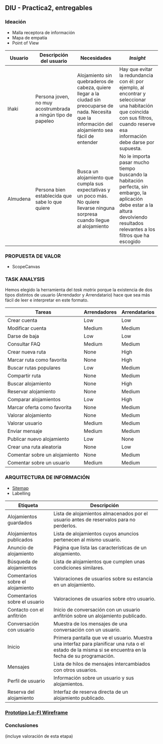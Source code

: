 ## DIU - Practica2, entregables

### Ideación
* Malla receptora de información
* Mapa de empatía
* Point of View

| Usuario  | Descripción del usuario                                      | Necesidades                                                  | *Insight*                                                    |
| -------- | ------------------------------------------------------------ | ------------------------------------------------------------ | ------------------------------------------------------------ |
| Iñaki    | Persona joven, no muy acostrumbrada a ningún tipo de papeleo | Alojamiento sin quebraderos de cabeza, quiere llegar a la ciudad sin preocuparse de nada. Necesita que la información del alojamiento sea fácil de entender | Hay que evitar la redundancia con él: por ejemplo, al encontrar y seleccionar una habitación que coincida con sus filtros, cuando reserve esa información debe darse por supuesta. |
| Almudena | Persona bien establecida que sabe lo que quiere              | Busca un alojamiento que cumpla sus expectativas y un poco más. No quiere llevarse ninguna sorpresa cuando llegue al alojamiento | No le importa pasar mucho tiempo buscando la habitación perfecta, sin embargo, la aplicación debe estar a la altura devolviendo resultados relevantes a los filtros que ha escogido |


### PROPUESTA DE VALOR
* ScopeCanvas


### TASK ANALYSIS

Hemos elegido la herramienta del *task matrix* porque la existencia de dos tipos distintos de usuario (Arrendador y Arrendatario) hace que sea más fácil de leer e interpretar en este formato.



| Tareas                        | Arrendadores   | Arrendatarios |
| ----------------------------- | -------------- | ------------- |
| Crear cuenta                  | Low            | Low           |
| Modificar cuenta              | Medium         | Medium        |
| Darse de baja                 | Low            | Low           |
| Consultar FAQ                 | Medium         | Medium        |
| Crear nueva ruta              | None           | High          |
| Marcar ruta como favorita     | None           | High          |
| Buscar rutas populares        | Low            | Medium        |
| Compartir ruta                | None           | Medium        |
| Buscar alojamiento            | None           | High          |
| Reservar alojamiento          | None           | Medium        |
| Comparar alojamientos         | Low            | High          |
| Marcar oferta como favorita   | None           | Medium        |
| Valorar alojamiento           | None           | Medium        |
| Valorar usuario               | Medium         | Medium        |
| Enviar mensaje                | Medium         | Medium        |
| Publicar nuevo alojamiento    | Low            | None          |
| Crear una ruta aleatoria      | None           | Low           |
| Comentar sobre un alojamiento | None           | Medium        |
| Comentar sobre un usuario     | Medium         | Medium        |


### ARQUITECTURA DE INFORMACIÓN

* [Sitemap](https://github.com/Groctel/DIU21/blob/master/P2/Sitemap.png)
* Labelling

| Etiqueta                         | Descripción                                                                                                                                               |
| -------------------------------- | --------------------------------------------------------------------------------------------------------------------------------------------------------- |
| Alojamientos guardados           | Lista de alojamientos almacenados por el usuario antes de reservalos para no perderlos.                                                                   |
| Alojamientos publicados          | Lista de alojamientos cuyos anuncios pertenecen al mismo usuario.                                                                                         |
| Anuncio de alojamiento           | Página que lista las características de un alojamiento.                                                                                                   |
| Búsqueda de alojamientos         | Lista de alojamientos que cumplen unas condiciones similares.                                                                                             |
| Comentarios sobre el alojamiento | Valoraciones de usuarios sobre su estancia en un alojamiento.                                                                                             |
| Comentarios sobre el usuario     | Valoraciones de usuarios sobre otro usuario.                                                                                                              |
| Contacto con el anfitrión        | Inicio de conversación con un usuario anfitrión sobre un alojamiento publicado.                                                                           |
| Conversación con usuario         | Muestra de los mensajes de una conversación con un usuario.                                                                                               |
| Inicio                           | Primera pantalla que ve el usuario. Muestra una interfaz para planificar una ruta o el estado de la misma si se encuentra en la fecha de su programación. |
| Mensajes                         | Lista de hilos de mensajes intercambiados con otros usuarios.                                                                                             |
| Perfil de usuario                | Información sobre un usuario y sus alojamientos.                                                                                                          |
| Reserva del alojamiento          | Interfaz de reserva directa de un alojamiento publicado.                                                                                                  |


### [Prototipo Lo-FI Wireframe](https://github.com/Groctel/DIU21/blob/master/P2/Wireframe.png)


### Conclusiones
(incluye valoración de esta etapa)
